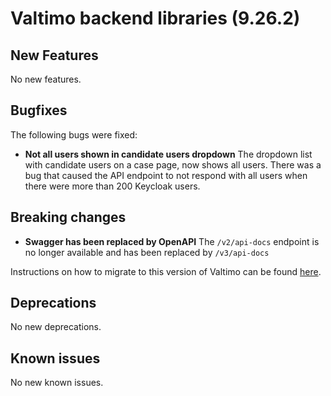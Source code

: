 # Valtimo backend libraries (9.26.2)

## New Features

No new features.

## Bugfixes

The following bugs were fixed:

* **Not all users shown in candidate users dropdown** The dropdown list with candidate users on a case page, now shows all users. There was a bug that caused the API endpoint to not respond with all users when there were more than 200 Keycloak users.

## Breaking changes

* **Swagger has been replaced by OpenAPI** The `/v2/api-docs` endpoint is no longer available and has been replaced by `/v3/api-docs`

Instructions on how to migrate to this version of Valtimo can be found [here](migration.md).

## Deprecations

No new deprecations.

## Known issues

No new known issues.
